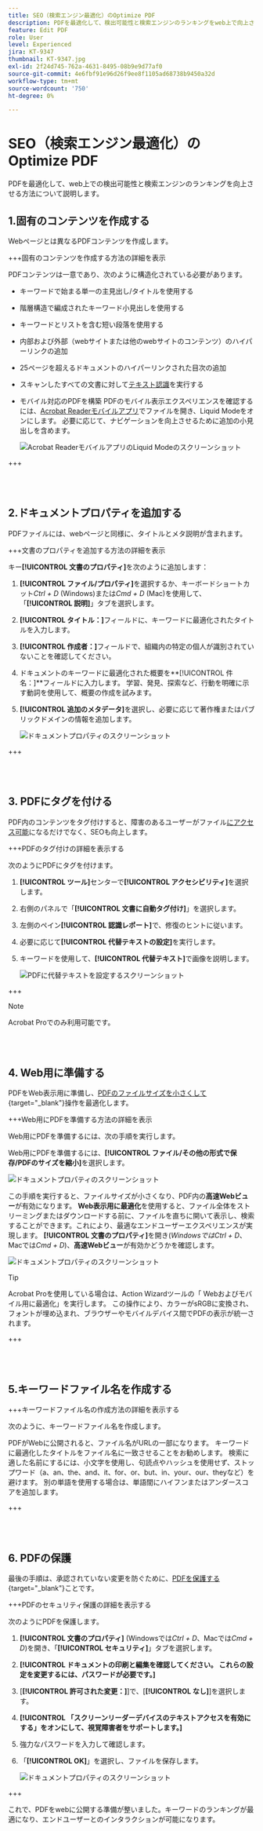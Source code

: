 ```yaml
---
title: SEO（検索エンジン最適化）のOptimize PDF
description: PDFを最適化して、検出可能性と検索エンジンのランキングをweb上で向上させる方法を説明します
feature: Edit PDF
role: User
level: Experienced
jira: KT-9347
thumbnail: KT-9347.jpg
exl-id: 2f24d745-762a-4631-8495-08b9e9d77af0
source-git-commit: 4e6fbf91e96d26f9ee8f1105ad68738b9450a32d
workflow-type: tm+mt
source-wordcount: '750'
ht-degree: 0%

---
```


# SEO（検索エンジン最適化）のOptimize PDF

PDFを最適化して、web上での検出可能性と検索エンジンのランキングを向上させる方法について説明します。

## 1.固有のコンテンツを作成する

Webページとは異なるPDFコンテンツを作成します。

+++固有のコンテンツを作成する方法の詳細を表示

PDFコンテンツは一意であり、次のように構造化されている必要があります。

* キーワードで始まる単一の主見出し/タイトルを使用する
* 階層構造で編成されたキーワード小見出しを使用する
* キーワードとリストを含む短い段落を使用する
* 内部および外部（webサイトまたは他のwebサイトのコンテンツ）のハイパーリンクの追加
* 25ページを超えるドキュメントのハイパーリンクされた目次の追加
* スキャンしたすべての文書に対して[テキスト認識](https://experienceleague.adobe.com/docs/document-cloud-learn/acrobat-learning/getting-started/scan-and-ocr.html)を実行する
* モバイル対応のPDFを構築
PDFのモバイル表示エクスペリエンスを確認するには、[Acrobat Readerモバイルアプリ](https://www.adobe.com/acrobat/mobile/acrobat-reader.html)でファイルを開き、Liquid Modeをオンにします。 必要に応じて、ナビゲーションを向上させるために追加の小見出しを含めます。

  ![Acrobat ReaderモバイルアプリのLiquid Modeのスクリーンショット](../assets/optimizeseo1.png)

+++

<br> 

## 2.ドキュメントプロパティを追加する

PDFファイルには、webページと同様に、タイトルとメタ説明が含まれます。

+++文書のプロパティを追加する方法の詳細を表示

キー&#x200B;**[!UICONTROL 文書のプロパティ]**&#x200B;を次のように追加します：

1. **[!UICONTROL ファイル/プロパティ]**&#x200B;を選択するか、キーボードショートカット&#x200B;*Ctrl + D* (Windows)または&#x200B;*Cmd + D* (Mac)を使用して、「**[!UICONTROL 説明]**」タブを選択します。
1. **[!UICONTROL タイトル：]**&#x200B;フィールドに、キーワードに最適化されたタイトルを入力します。
1. **[!UICONTROL 作成者：]**&#x200B;フィールドで、組織内の特定の個人が識別されていないことを確認してください。
1. ドキュメントのキーワードに最適化された概要を&#x200B;**[!UICONTROL 件名：]**フィールドに入力します。
学習、発見、探索など、行動を明確に示す動詞を使用して、概要の作成を試みます。
1. **[!UICONTROL 追加のメタデータ]**&#x200B;を選択し、必要に応じて著作権またはパブリックドメインの情報を追加します。

   ![ドキュメントプロパティのスクリーンショット](../assets/optimizeseo2.png)

+++

<br> 

## 3. PDFにタグを付ける

PDF内のコンテンツをタグ付けすると、障害のあるユーザーがファイル[にアクセス可能](https://experienceleague.adobe.com/docs/document-cloud-learn/acrobat-learning/advanced-tasks/accessibility.html)になるだけでなく、SEOも向上します。

+++PDFのタグ付けの詳細を表示する

次のようにPDFにタグを付けます。

1. **[!UICONTROL ツール]**&#x200B;センターで&#x200B;**[!UICONTROL アクセシビリティ]**&#x200B;を選択します。
1. 右側のパネルで「**[!UICONTROL 文書に自動タグ付け]**」を選択します。
1. 左側のペイン&#x200B;**[!UICONTROL 認識レポート]**&#x200B;で、修復のヒントに従います。
1. 必要に応じて&#x200B;**[!UICONTROL 代替テキストの設定]**&#x200B;を実行します。
1. キーワードを使用して、**[!UICONTROL 代替テキスト]**&#x200B;で画像を説明します。

   ![PDFに代替テキストを設定するスクリーンショット](../assets/optimizeseo3.png)

+++

>[!NOTE]
>
>Acrobat Proでのみ利用可能です。

<br> 

## 4. Web用に準備する

PDFをWeb表示用に準備し、[PDFのファイルサイズを小さくして](https://www.adobe.com/jp/acrobat/online/compress-pdf.html){target="_blank"}操作を最適化します。

+++Web用にPDFを準備する方法の詳細を表示

Web用にPDFを準備するには、次の手順を実行します。

Web用にPDFを準備するには、**[!UICONTROL ファイル/その他の形式で保存/PDFのサイズを縮小]**&#x200B;を選択します。

![ドキュメントプロパティのスクリーンショット](../assets/optimizeseo4.png)

この手順を実行すると、ファイルサイズが小さくなり、PDF内の&#x200B;**高速Webビュー**&#x200B;が有効になります。 **Web表示用に最適化**&#x200B;を使用すると、ファイル全体をストリーミングまたはダウンロードする前に、ファイルを直ちに開いて表示し、検索することができます。これにより、最適なエンドユーザーエクスペリエンスが実現します。 **[!UICONTROL 文書のプロパティ]**&#x200B;を開き(*WindowsではCtrl + D*、Macでは&#x200B;*Cmd + D*)、**高速Webビュー**&#x200B;が有効かどうかを確認します。

![ドキュメントプロパティのスクリーンショット](../assets/optimizeseo5.png)

>[!TIP]
>
>Acrobat Proを使用している場合は、Action Wizardツールの「 Webおよびモバイル用に最適化」を実行します。 この操作により、カラーがsRGBに変換され、フォントが埋め込まれ、ブラウザーやモバイルデバイス間でPDFの表示が統一されます。

+++

<br> 

## 5.キーワードファイル名を作成する

+++キーワードファイル名の作成方法の詳細を表示する

次のように、キーワードファイル名を作成します。

PDFがWebに公開されると、ファイル名がURLの一部になります。 キーワードに最適化したタイトルをファイル名に一致させることをお勧めします。 検索に適した名前にするには、小文字を使用し、句読点やハッシュを使用せず、ストップワード（a、an、the、and、it、for、or、but、in、your、our、theyなど）を避けます。 別の単語を使用する場合は、単語間にハイフンまたはアンダースコアを追加します。

+++

<br> 

## 6. PDFの保護

最後の手順は、承認されていない変更を防ぐために、[PDFを保護する](https://www.adobe.com/jp/acrobat/online/password-protect-pdf.html){target="_blank"}ことです。

+++PDFのセキュリティ保護の詳細を表示する

次のようにPDFを保護します。

1. **[!UICONTROL 文書のプロパティ]** (Windowsでは&#x200B;*Ctrl + D*、Macでは&#x200B;*Cmd + D*)を開き、「**[!UICONTROL セキュリティ]**」タブを選択します。
1. **[!UICONTROL ドキュメントの印刷と編集を確認してください。 これらの設定を変更するには、パスワードが必要です。]**
1. [**[!UICONTROL 許可された変更：]**]で、[**[!UICONTROL なし]**]を選択します。
1. **[!UICONTROL 「スクリーンリーダーデバイスのテキストアクセスを有効にする」をオンにして、視覚障害者をサポートします。]**
1. 強力なパスワードを入力して確認します。
1. 「**[!UICONTROL OK]**」を選択し、ファイルを保存します。

   ![ドキュメントプロパティのスクリーンショット](../assets/optimizeseo6.png)

+++

これで、PDFをwebに公開する準備が整いました。キーワードのランキングが最適になり、エンドユーザーとのインタラクションが可能になります。
